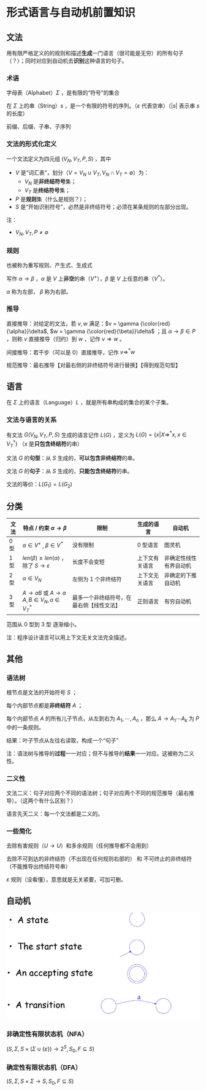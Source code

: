 # 形式语言与自动机前置知识

## 文法

用有限严格定义的的规则和描述**生成**一门语言（很可能是无穷）的所有句子（？）；同时对应到自动机去**识别**这种语言的句子。

###  术语

字母表（Alphabet）$\Sigma$ ，是有限的“符号”的集合

在 $\Sigma$ 上的串（String）$s$ ，是一个有限的符号的序列。（$\varepsilon$ 代表空串）（$|s|$ 表示串 $s$ 的长度）

前缀、后缀、子串、子序列

### 文法的形式化定义

一个文法定义为四元组 $(V_N,V_T,P,S)$ ，其中

+ $V$ 是“词汇表”，划分（$V = V_N \cup V_T, V_N \cap V_T = \emptyset$）为：
    + $V_N$ 是**非终结符号**集；
    + $V_T$ 是**终结符号**集；
+ $P$ 是**规则**集（什么是规则？）；
+ $S$ 是“开始识别符号”，必然是非终结符号；必须在某条规则的左部分出现。

注：

+ $V_N,V_T, P \neq \emptyset$ 

### 规则

也被称为重写规则、产生式、生成式

写作 $\alpha \rightarrow \beta$ ，$\alpha$ 是 $V$ 上**非空**的串（$V^+$），$\beta$ 是 $V$ 上任意的串（$V^*$）。

$\alpha$ 称为左部， $\beta$ 称为右部。

### 推导

直接推导：对给定的文法，若 $v,w$ 满足：$v = \gamma {\color{red}{\alpha}}\delta$, $w = \gamma {\color{red}{\beta}}\delta$  ；且 $\alpha \rightarrow \beta \in P$  ，则称 $v$ 直接推导（归约）到 $w$ ，记作 $v \Rightarrow w$ 。

间接推导：若干步（可以是 $0$）直接推导，记作 $v \Rightarrow^* w$

规范推导：最右推导【对最右侧的非终结符号进行替换】【得到规范句型】

## 语言

在 $\Sigma$ 上的语言（Language）$L$ ，就是所有串构成的集合的某个子集。

### 文法与语言的关系

有文法 $G(V_N,V_T,P,S)$ 生成的语言记作 $L(G)$ ，定义为 $L(G) = \{x | X \Rightarrow^* x, x \in {V_T}^* \}$ （$x$ 是**只包含终结符**的串）

文法 $G$ 的**句型**：从 $S$ 生成的，**可以包含非终结符**的串。

文法 $G$ 的**句子**：从 $S$ 生成的，**只能包含终结符**的串。

文法的等价：$L(G_1) = L(G_2)$ 

## 分类

| 文法 | 特点 / 约束 $\alpha \rightarrow \beta$                       | 限制                                     | 生成的语言     | 自动机                 |
| ---- | ------------------------------------------------------------ | ---------------------------------------- | -------------- | ---------------------- |
| 0 型 | $\alpha \in V^+$ , $\beta \in V^*$                           | 没有限制                                 | 0 型语言       | 图灵机                 |
| 1 型 | $len(\beta) \geq len(\alpha)$ ，除了 $S \rightarrow \varepsilon$   | 长度不会变短                             | 上下文有关语言 | 非确定性线性有界自动机 |
| 2 型 | $\alpha \in V_N$                                             | 左侧为 $1$ 个非终结符                    | 上下文无关语言 | 非确定的下推自动机     |
| 3 型 | $A\rightarrow aB$ 或 $A \rightarrow a$ <br />$A,B \in V_N, a \in {V_T}^*$ | 最多一个非终结符号，在最右侧【线性文法】 | 正则语言       | 有穷自动机             |

范围从 0 型到 3 型 逐渐缩小。

注：程序设计语言可以用上下文无关文法完全描述。

## 其他

### 语法树

根节点是文法的开始符号 $S$ ；

每个内部节点都是**非终结符** $A$ ；

每个内部节点 $A$ 的所有儿子节点，从左到右为 $A_1, \cdots,A_n$ ，那么 $A\rightarrow A_1 \cdots A_k$ 为 $P$ 中的一条规则。

结果：叶子节点从左往右读取，构成一个“句子”

注：语法树与推导的**过程**一一对应；但不与推导的**结果**一一对应。这被称为二义性。

### 二义性

文法二义：句子对应两个不同的语法树；句子对应两个不同的规范推导（最右推导）。（这两个有什么区别？）

语言先天二义：每一个文法都是二义的。

### 一些简化

去除有害规则（$U \rightarrow U$）和多余规则（任何推导都不会用到）

去除不可到达的非终结符（不出现在任何规则右部的） 和 不可终止的非终结符（不能推导出终结符号串）

$\varepsilon$ 规则（没看懂），意思就是无关紧要，可加可删。

## 自动机

![image-20211224002639138](image-20211224002639138.png)

### 非确定性有限状态机（NFA）

$(S,\Sigma,S\times(\Sigma \cup\{\varepsilon\})\to 2^S,S_0,F\subseteq S)$

### 确定性有限状态机（DFA）

$(S,\Sigma,S\times\Sigma\to S,S_0,F\subseteq S)$